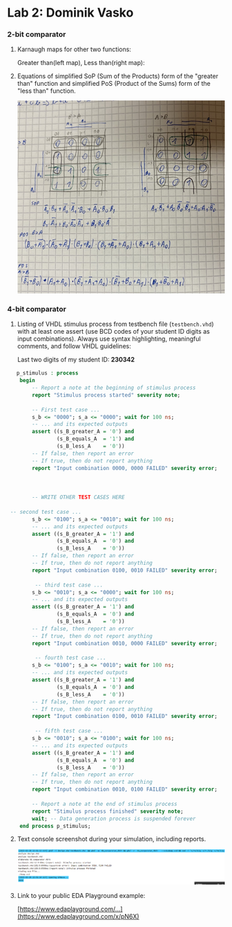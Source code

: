 # Lab 2: Dominik Vasko

### 2-bit comparator

1. Karnaugh maps for other two functions:

   Greater than(left map), Less than(right map):
   
2. Equations of simplified SoP (Sum of the Products) form of the "greater than" function and simplified PoS (Product of the Sums) form of the "less than" function. 

   ![K-maps](de1-neviem.jpg)


### 4-bit comparator

1. Listing of VHDL stimulus process from testbench file (`testbench.vhd`) with at least one assert (use BCD codes of your student ID digits as input combinations). Always use syntax highlighting, meaningful comments, and follow VHDL guidelines:

   Last two digits of my student ID: **230342**

```vhdl
   p_stimulus : process
    begin
        -- Report a note at the beginning of stimulus process
        report "Stimulus process started" severity note;

        -- First test case ...
        s_b <= "0000"; s_a <= "0000"; wait for 100 ns;
        -- ... and its expected outputs
        assert ((s_B_greater_A = '0') and
                (s_B_equals_A  = '1') and
                (s_B_less_A    = '0'))
        -- If false, then report an error
        -- If true, then do not report anything
        report "Input combination 0000, 0000 FAILED" severity error;



        -- WRITE OTHER TEST CASES HERE

 -- second test case ...
        s_b <= "0100"; s_a <= "0010"; wait for 100 ns;
        -- ... and its expected outputs
        assert ((s_B_greater_A = '1') and
                (s_B_equals_A  = '0') and
                (s_B_less_A    = '0'))
        -- If false, then report an error
        -- If true, then do not report anything
        report "Input combination 0100, 0010 FAILED" severity error;
        
         -- third test case ...
        s_b <= "0010"; s_a <= "0000"; wait for 100 ns;
        -- ... and its expected outputs
        assert ((s_B_greater_A = '1') and
                (s_B_equals_A  = '0') and
                (s_B_less_A    = '0'))
        -- If false, then report an error
        -- If true, then do not report anything
        report "Input combination 0010, 0000 FAILED" severity error;
        
         -- fourth test case ...
        s_b <= "0100"; s_a <= "0010"; wait for 100 ns;
        -- ... and its expected outputs
        assert ((s_B_greater_A = '1') and
                (s_B_equals_A  = '0') and
                (s_B_less_A    = '0'))
        -- If false, then report an error
        -- If true, then do not report anything
        report "Input combination 0100, 0010 FAILED" severity error;
        
         -- fifth test case ...
        s_b <= "0010"; s_a <= "0100"; wait for 100 ns;
        -- ... and its expected outputs
        assert ((s_B_greater_A = '1') and
                (s_B_equals_A  = '0') and
                (s_B_less_A    = '0'))
        -- If false, then report an error
        -- If true, then do not report anything
        report "Input combination 0010, 0100 FAILED" severity error;

        -- Report a note at the end of stimulus process
        report "Stimulus process finished" severity note;
        wait; -- Data generation process is suspended forever
    end process p_stimulus;
```

2. Text console screenshot during your simulation, including reports.

   ![your figure](de1-pc2.png)

3. Link to your public EDA Playground example:

   [https://www.edaplayground.com/...](https://www.edaplayground.com/x/pN6X)
